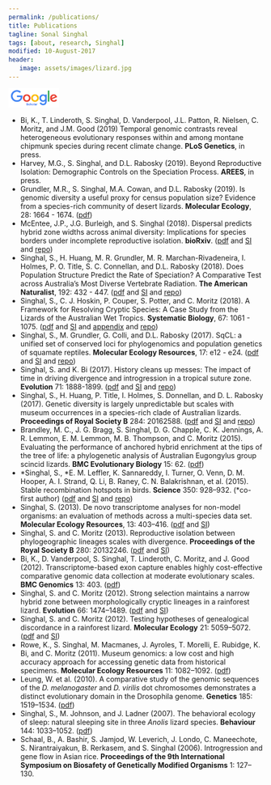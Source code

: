 ```yaml
---
permalink: /publications/
title: Publications
tagline: Sonal Singhal
tags: [about, research, Singhal]
modified: 10-August-2017
header:
   image: assets/images/lizard.jpg
---
```


<a href="https://scholar.google.com/citations?user=hGRmhQkAAAAJ&hl=en" target="_blank"><img src="/assets/images/Google_Scholar_logo_2015.png" width="100" /></a>

* Bi, K., T. Linderoth, S. Singhal, D. Vanderpool, J.L. Patton, R. Nielsen, C. Moritz, and J.M. Good (2019) Temporal genomic contrasts reveal heterogeneous evolutionary responses within and among montane chipmunk species during recent climate change. **PLoS Genetics**, in press.  
* Harvey, M.G., S. Singhal, and D.L. Rabosky (2019). Beyond Reproductive Isolation: Demographic Controls on the Speciation Process. **AREES**, in press.
* Grundler, M.R., S. Singhal, M.A. Cowan, and D.L. Rabosky (2019). Is genomic diversity a useful proxy for census population size? Evidence from a species-rich community of desert lizards. **Molecular Ecology**, 28: 1664 - 1674. ([pdf](/assets/docs/Grundler_etal_2019.pdf))
* McEntee, J.P., J.G. Burleigh, and S. Singhal (2018). Dispersal predicts hybrid zone widths across animal diversity: Implications for species borders under incomplete reproductive isolation. **bioRxiv**. ([pdf](/assets/docs/McEntee_hz_2018.pdf) and [SI](/assets/docs/McEntee_hz_SI_2018.pdf) and [repo](https://github.com/singhal/hz_metaanalysis))
* Singhal, S., H. Huang, M. R. Grundler, M. R. Marchan-Rivadeneira, I. Holmes, P. O. Title, S. C. Connellan, and D.L. Rabosky (2018). Does Population Structure Predict the Rate of Speciation? A Comparative Test across Australia’s Most Diverse Vertebrate Radiation. **The American Naturalist**, 192: 432 - 447. ([pdf](/assets/docs/Singhal_geneflow_2018.pdf) and [SI](/assets/docs/Singhal_geneflow_SI_2018.pdf) and [repo](https://github.com/singhal/Spheno_Gene_Flow))
* Singhal, S., C. J. Hoskin, P. Couper, S. Potter, and C. Moritz (2018). A Framework for Resolving Cryptic Species: A Case Study from the Lizards of the Australian Wet Tropics. **Systematic Biology**, 67: 1061 - 1075. ([pdf](/assets/docs/Singhal_species_2018.pdf) and [SI](/assets/docs/Singhal_species_SI_2018.pdf) and [appendix](/assets/docs/Singhal_species_appendix_2018.pdf) and [repo](https://github.com/singhal/AWT_delimit))
* Singhal, S., M. Grundler, G. Colli, and D.L. Rabosky (2017). SqCL: a unified set of conserved loci for phylogenomics and population genetics of squamate reptiles. **Molecular Ecology Resources**, 17: e12 - e24. ([pdf](/assets/docs/Singhal_etal_2017_SqCL.pdf) and [SI](/assets/docs/Singhal_etal_2017_SqCL_SI.pdf) and [repo](https://github.com/singhal/SqCL))
* Singhal, S. and K. Bi (2017). History cleans up messes: The impact of time in driving divergence and introgression in a tropical suture zone. **Evolution** 71: 1888-1899. ([pdf](/assets/docs/SinghalBi_2017_history.pdf) and [SI](/assets/docs/SinghalBi_2017_history_SI.pdf) and [repo](https://github.com/singhal/introgression_AWT))
* Singhal, S., H. Huang, P. Title, I. Holmes, S. Donnellan, and D. L. Rabosky (2017). Genetic diversity is largely unpredictable but scales with museum occurrences in a species-rich clade of Australian lizards. **Proceedings of Royal Society B** 284: 20162588. ([pdf](/assets/docs/Singhal_etal_2017_gendiv.pdf) and [SI](/assets/docs/Singhal_etal_2017_gendiv_SI.pdf) and [repo](https://github.com/singhal/ct_gen_div))
* Brandley, M. C., J. G. Bragg, S. Singhal, D. G. Chapple, C. K. Jennings, A. R. Lemmon, E. M. Lemmon, M. B. Thompson, and C. Moritz (2015). Evaluating the performance of anchored hybrid enrichment at the tips of the tree of life: a phylogenetic analysis of Australian Eugongylus group scincid lizards. **BMC Evolutionary Biology** 15: 62. ([pdf](/assets/docs/Brandley_etal_2015_ahe.pdf))
* \*Singhal, S., \*E. M. Leffler, K. Sannareddy, I. Turner, O. Venn, D. M. Hooper, A. I. Strand, Q. Li, B. Raney, C. N. Balakrishnan, et al. (2015). Stable recombination hotspots in birds. **Science** 350: 928–932. (\*co-first author) ([pdf](/assets/docs/Singhal_etal_2015_recombination.pdf) and [SI](/assets/docs/Singhal_etal_2015_recombination_SI.pdf) and [repo](https://github.com/singhal/postdoc))
* Singhal, S. (2013). De novo transcriptome analyses for non-model organisms: an evaluation of methods across a multi-species data set. **Molecular Ecology Resources**, 13: 403–416. ([pdf](/assets/docs/Singhal_2013_transcriptome.pdf) and [SI](/assets/docs/Singhal_2013_transcriptome_SI.pdf))
* Singhal, S. and C. Moritz (2013). Reproductive isolation between phylogeographic lineages scales with divergence. **Proceedings of the Royal Society B** 280: 20132246. ([pdf](/assets/docs/SinghalMoritz_2013_RI.pdf) and [SI](/assets/docs/SinghalMoritz_2013_RI_SI.pdf))
* Bi, K., D. Vanderpool, S. Singhal, T. Linderoth, C. Moritz, and J. Good (2012). Transcriptome-based exon capture enables highly cost-effective comparative genomic data collection at moderate evolutionary scales. **BMC Genomics** 13: 403. ([pdf](/assets/docs/Bi_etal_2012_exoncap.pdf))
* Singhal, S. and C. Moritz (2012). Strong selection maintains a narrow hybrid zone between morphologically cryptic lineages in a rainforest lizard. **Evolution** 66: 1474–1489. ([pdf](/assets/docs/SinghalMoritz_2012_gillieshz.pdf) and [SI](/assets/docs/SinghalMoritz_2012_gillieshz_SI.pdf))
* Singhal, S. and C. Moritz (2012). Testing hypotheses of genealogical discordance in a rainforest lizard. **Molecular Ecology** 21: 5059–5072. ([pdf](/assets/docs/SinghalMoritz_2012_discordance.pdf) and [SI](/assets/docs/SinghalMoritz_2012_discordance_SI.pdf))
* Rowe, K., S. Singhal, M. Macmanes, J. Ayroles, T. Morelli, E. Rubidge, K. Bi, and C. Moritz (2011). Museum genomics: a low cost and high accuracy approach for accessing genetic data from historical specimens. **Molecular Ecology Resources** 11: 1082–1092. ([pdf](/assets/docs/Rowe_etal_2011_museum.pdf))
* Leung, W. et al. (2010). A comparative study of the genomic sequences of the _D. melanogaster_ and _D. virilis_ dot chromosomes demonstrates a distinct evolutionary domain in the Drosophila genome. **Genetics** 185: 1519–1534. ([pdf](/assets/docs/Leung_etal_2010_drosophila.pdf))
* Singhal, S., M. Johnson, and J. Ladner (2007). The behavioral ecology of sleep: natural sleeping site in three _Anolis_ lizard species. **Behaviour** 144: 1033–1052. ([pdf](/assets/docs/Singhal_etal_2007_sleep.pdf))
* Schaal, B., A. Bashir, S. Jamjod, W. Leverich, J. Londo, C. Maneechote, S. Nirantraiyakun, B. Rerkasem, and S. Singhal (2006). Introgression and gene flow in Asian rice. **Proceedings of the 9th International Symposium on Biosafety of Genetically Modified Organisms** 1: 127–130.
